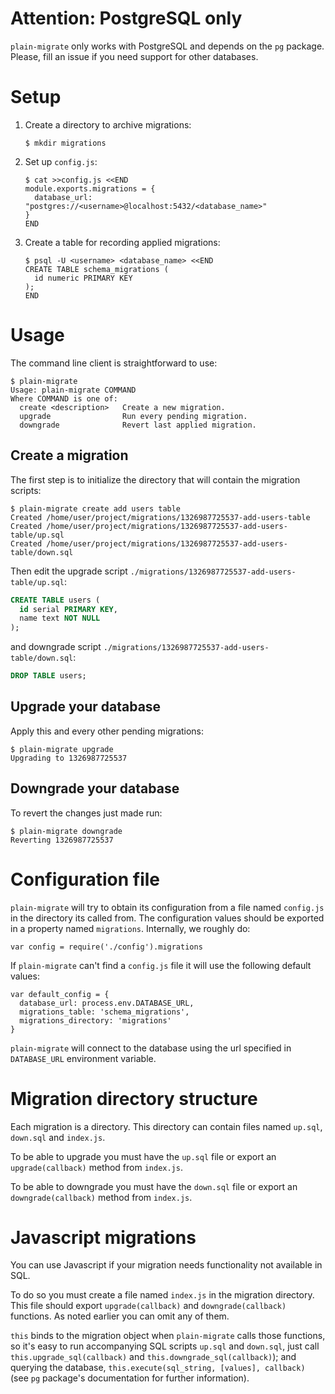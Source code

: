 # Attention: PostgreSQL only

`plain-migrate` only works with PostgreSQL and depends on the `pg` package.
Please, fill an issue if you need support for other databases.

# Setup

 1. Create a directory to archive migrations:

    ~~~~
    $ mkdir migrations
    ~~~~

 2. Set up `config.js`:

    ~~~~
    $ cat >>config.js <<END
    module.exports.migrations = {
      database_url: "postgres://<username>@localhost:5432/<database_name>"
    }
    END
    ~~~~

 3. Create a table for recording applied migrations:

    ~~~~
    $ psql -U <username> <database_name> <<END
    CREATE TABLE schema_migrations (
      id numeric PRIMARY KEY
    );
    END
    ~~~~

# Usage

The command line client is straightforward to use:

~~~
$ plain-migrate
Usage: plain-migrate COMMAND
Where COMMAND is one of:
  create <description>   Create a new migration.
  upgrade                Run every pending migration.
  downgrade              Revert last applied migration.
~~~

## Create a migration

The first step is to initialize the directory that will contain the migration
scripts:

~~~
$ plain-migrate create add users table
Created /home/user/project/migrations/1326987725537-add-users-table
Created /home/user/project/migrations/1326987725537-add-users-table/up.sql
Created /home/user/project/migrations/1326987725537-add-users-table/down.sql
~~~

Then edit the upgrade script `./migrations/1326987725537-add-users-table/up.sql`:

~~~.sql
CREATE TABLE users (
  id serial PRIMARY KEY,
  name text NOT NULL
);
~~~

and downgrade script `./migrations/1326987725537-add-users-table/down.sql`:

~~~.sql
DROP TABLE users;
~~~

## Upgrade your database

Apply this and every other pending migrations:

~~~
$ plain-migrate upgrade
Upgrading to 1326987725537
~~~

## Downgrade your database

To revert the changes just made run:

~~~
$ plain-migrate downgrade
Reverting 1326987725537
~~~

# Configuration file

`plain-migrate` will try to obtain its configuration from a file named
`config.js` in the directory its called from. The configuration values should
be exported in a property named `migrations`. Internally, we roughly do:

~~~.javascript
var config = require('./config').migrations
~~~

If `plain-migrate` can't find a `config.js` file it will use the following
default values:

~~~.javascript
var default_config = {
  database_url: process.env.DATABASE_URL,
  migrations_table: 'schema_migrations',
  migrations_directory: 'migrations'
}
~~~

`plain-migrate` will connect to the database using the url specified in
`DATABASE_URL` environment variable.

# Migration directory structure

Each migration is a directory. This directory can contain files named `up.sql`,
`down.sql` and `index.js`.

To be able to upgrade you must have the `up.sql` file or export an
`upgrade(callback)` method from `index.js`.

To be able to downgrade you must have the `down.sql` file or export an
`downgrade(callback)` method from `index.js`.

# Javascript migrations

You can use Javascript if your migration needs functionality not available in
SQL.

To do so you must create a file named `index.js` in the migration directory.
This file should export `upgrade(callback)` and `downgrade(callback)`
functions. As noted earlier you can omit any of them.

`this` binds to the migration object when `plain-migrate` calls those
functions, so it's easy to run accompanying SQL scripts `up.sql` and
`down.sql`, just call `this.upgrade_sql(callback)` and
`this.downgrade_sql(callback)`); and querying the database,
`this.execute(sql_string, [values], callback)` (see `pg` package's
documentation for further information).

